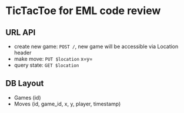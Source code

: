# TicTacToe for EML code review

## URL API

 * create new game: `POST /`, new game will be accessible via Location header
 * make move: `PUT $location` x=y=
 * query state: `GET $location`

## DB Layout

 * Games (id)
 * Moves (id, game_id, x, y, player, timestamp)
